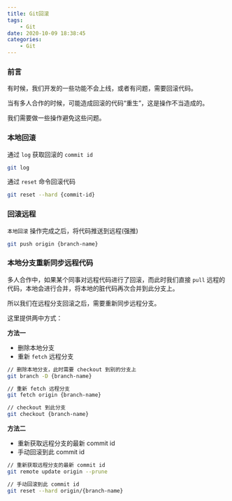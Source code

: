 ```yaml
---
title: Git回滚
tags:
    - Git
date: 2020-10-09 18:38:45
categories:
    - Git
---
```

### 前言

有时候，我们开发的一些功能不会上线，或者有问题，需要回滚代码。

当有多人合作的时候，可能造成回滚的代码“重生”，这是操作不当造成的。

我们需要做一些操作避免这些问题。

### 本地回滚

通过 `log` 获取回滚的 `commit id`

```bash
git log
```

通过 `reset` 命令回滚代码

```bash
git reset --hard {commit-id}
```

### 回滚远程

`本地回滚` 操作完成之后，将代码推送到远程(强推)

```bash
git push origin {branch-name}
```

### 本地分支重新同步远程代码

多人合作中，如果某个同事对远程代码进行了回滚，而此时我们直接 `pull` 远程的代码，本地会进行合并，将本地的脏代码再次合并到此分支上。

所以我们在远程分支回滚之后，需要重新同步远程分支。

这里提供两中方式：

**方法一**

- 删除本地分支
- 重新 `fetch` 远程分支

```bash
// 删除本地分支，此时需要 checkout 到别的分支上
git branch -D {branch-name}

// 重新 fetch 远程分支
git fetch origin {branch-name}

// checkout 到此分支
git checkout {branch-name}
```

**方法二**

- 重新获取远程分支的最新 commit id
- 手动回滚到此 commit id

```bash
// 重新获取远程分支的最新 commit id
git remote update origin --prune

// 手动回滚到此 commit id
git reset --hard origin/{branch-name}
```